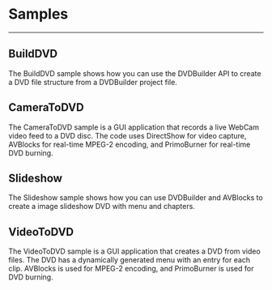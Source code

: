 # Samples

***

## BuildDVD

The BuildDVD sample shows how you can use the DVDBuilder API to create a DVD file structure from a DVDBuilder project file. 

## CameraToDVD 

The CameraToDVD sample is a GUI application that records a live WebCam video feed to a DVD disc. The code uses DirectShow for video capture, AVBlocks for real-time MPEG-2 encoding, and PrimoBurner for real-time DVD burning. 

## Slideshow

The Slideshow sample shows how you can use DVDBuilder and AVBlocks to create a image slideshow DVD with menu and chapters.  

## VideoToDVD

The VideoToDVD sample is a GUI application that creates a DVD from video files. The DVD has a dynamically generated menu with an entry for each clip. AVBlocks is used for MPEG-2 encoding, and PrimoBurner is used for DVD burning.   
